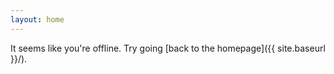 ```yaml
---
layout: home
---
```


It seems like you're offline. Try going [back to the homepage]({{ site.baseurl }}/).